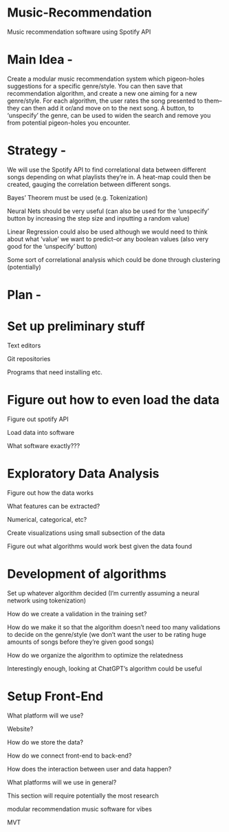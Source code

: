 # Music-Recommendation
Music recommendation software using Spotify API

# Main Idea - 
Create a modular music recommendation system which pigeon-holes suggestions for a specific genre/style. You can then save that recommendation algorithm, and create a new one aiming for a new genre/style. For each algorithm, the user rates the song presented to them–they can then add it or/and move on to the next song. A button, to ‘unspecify’ the genre, can be used to widen the search and remove you from potential pigeon-holes you encounter. 

# Strategy - 
We will use the Spotify API to find correlational data between different songs depending on what playlists they’re in. A heat-map could then be created, gauging the correlation between different songs. 

Bayes’ Theorem must be used (e.g. Tokenization) 

Neural Nets should be very useful (can also be used for the ‘unspecify’ button by increasing the step size and inputting a random value)

Linear Regression could also be used although we would need to think about what ‘value’ we want to predict–or any boolean values (also very good for the ‘unspecify’ button)

Some sort of correlational analysis which could be done through clustering (potentially)

# Plan - 
# Set up preliminary stuff 
Text editors

Git repositories

Programs that need installing etc.

# Figure out how to even load the data
Figure out spotify API

Load data into software

What software exactly???

# Exploratory Data Analysis
Figure out how the data works 

What features can be extracted?

Numerical, categorical, etc?

Create visualizations using small subsection of the data 

Figure out what algorithms would work best given the data found

# Development of algorithms
Set up whatever algorithm decided (I’m currently assuming a neural network using tokenization)

How do we create a validation in the training set?

How do we make it so that the algorithm doesn’t need too many validations to decide on the genre/style (we don’t want the user to be rating huge amounts of songs before they’re given good songs)

How do we organize the algorithm to optimize the relatedness 

Interestingly enough, looking at ChatGPT’s algorithm could be useful 

# Setup Front-End
What platform will we use?

Website?

How do we store the data?

How do we connect front-end to back-end?

How does the interaction between user and data happen?

What platforms will we use in general? 

This section will require potentially the most research

modular recommendation music software for vibes

MVT
